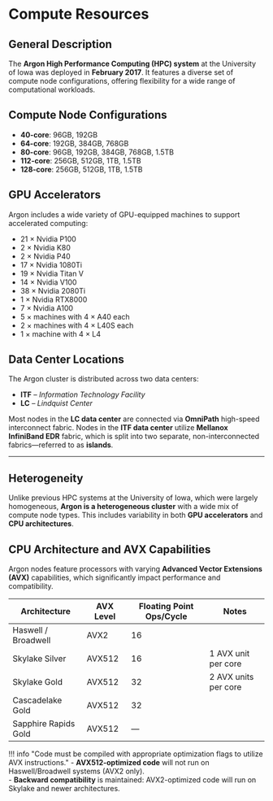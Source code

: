 # Compute Resources

## General Description

The **Argon High Performance Computing (HPC) system** at the University of Iowa was deployed in **February 2017**. It features a diverse set of compute node configurations, offering flexibility for a wide range of computational workloads.

## Compute Node Configurations

- **40-core**: 96GB, 192GB  
- **64-core**: 192GB, 384GB, 768GB  
- **80-core**: 96GB, 192GB, 384GB, 768GB, 1.5TB  
- **112-core**: 256GB, 512GB, 1TB, 1.5TB  
- **128-core**: 256GB, 512GB, 1TB, 1.5TB  

## GPU Accelerators

Argon includes a wide variety of GPU-equipped machines to support accelerated computing:

- 21 × Nvidia P100  
- 2 × Nvidia K80  
- 2 × Nvidia P40  
- 17 × Nvidia 1080Ti  
- 19 × Nvidia Titan V  
- 14 × Nvidia V100  
- 38 × Nvidia 2080Ti  
- 1 × Nvidia RTX8000  
- 7 × Nvidia A100  
- 5 × machines with 4 × A40 each  
- 2 × machines with 4 × L40S each  
- 1 × machine with 4 × L4  

## Data Center Locations

The Argon cluster is distributed across two data centers:

- **ITF** – *Information Technology Facility*  
- **LC** – *Lindquist Center*

Most nodes in the **LC data center** are connected via **OmniPath** high-speed interconnect fabric. Nodes in the **ITF data center** utilize **Mellanox InfiniBand EDR** fabric, which is split into two separate, non-interconnected fabrics—referred to as **islands**.

---

## Heterogeneity

Unlike previous HPC systems at the University of Iowa, which were largely homogeneous, **Argon is a heterogeneous cluster** with a wide mix of compute node types. This includes variability in both **GPU accelerators** and **CPU architectures**.

## CPU Architecture and AVX Capabilities

Argon nodes feature processors with varying **Advanced Vector Extensions (AVX)** capabilities, which significantly impact performance and compatibility.

| Architecture           | AVX Level | Floating Point Ops/Cycle | Notes                                      |
|------------------------|-----------|---------------------------|--------------------------------------------|
| Haswell / Broadwell    | AVX2      | 16                        |                                            |
| Skylake Silver         | AVX512    | 16                        | 1 AVX unit per core                        |
| Skylake Gold           | AVX512    | 32                        | 2 AVX units per core                       |
| Cascadelake Gold       | AVX512    | 32                        |                                            |
| Sapphire Rapids Gold   | AVX512    | —                         |                                            |

!!! info "Code must be compiled with appropriate optimization flags to utilize AVX instructions."
    - **AVX512-optimized code** will not run on Haswell/Broadwell systems (AVX2 only).  
    - **Backward compatibility** is maintained: AVX2-optimized code will run on Skylake and newer architectures.



